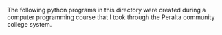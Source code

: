The following python programs in this directory were created during a computer programming course that I took through the Peralta community college system.
